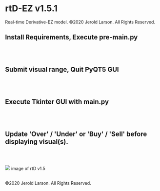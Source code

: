 # rtD-EZ v1.5.1
Real-time Derivative-EZ model. ©2020 Jerold Larson. All Rights Reserved.

Install Requirements, Execute pre-main.py
-
<br><br>

Submit visual range, Quit PyQT5 GUI
-
<br><br>

Execute Tkinter GUI with main.py
-
<br><br>



Update 'Over' / 'Under' or 'Buy' / 'Sell' before displaying visual(s).
-


<br><br>


[<img src="https://z06fj1t488x1we392383d37y-wpengine.netdna-ssl.com/wp-content/uploads/2020/07/rtD15og-1024x551.png">](http://smsuite.files.wordpress.com/)
image of rtD v1.5
<br><br>

©2020 Jerold Larson. All Rights Reserved.
<br>
